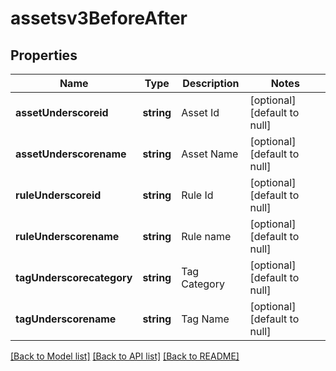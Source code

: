 # assetsv3BeforeAfter

## Properties
Name | Type | Description | Notes
------------ | ------------- | ------------- | -------------
**assetUnderscoreid** | **string** | Asset Id | [optional] [default to null]
**assetUnderscorename** | **string** | Asset Name | [optional] [default to null]
**ruleUnderscoreid** | **string** | Rule Id | [optional] [default to null]
**ruleUnderscorename** | **string** | Rule name | [optional] [default to null]
**tagUnderscorecategory** | **string** | Tag Category | [optional] [default to null]
**tagUnderscorename** | **string** | Tag Name | [optional] [default to null]

[[Back to Model list]](../README.md#documentation-for-models) [[Back to API list]](../README.md#documentation-for-api-endpoints) [[Back to README]](../README.md)


